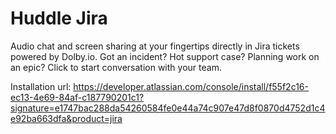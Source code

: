 # Huddle Jira

Audio chat and screen sharing at your fingertips directly in Jira tickets powered by Dolby.io. Got an incident? Hot support case? Planning work on an epic? Click to start conversation with your team.

Installation url: https://developer.atlassian.com/console/install/f55f2c16-ec13-4e69-84af-c187790201c1?signature=e1747bac288da54260584fe0e44a74c907e47d8f0870d4752d1c4e92ba663dfa&product=jira
